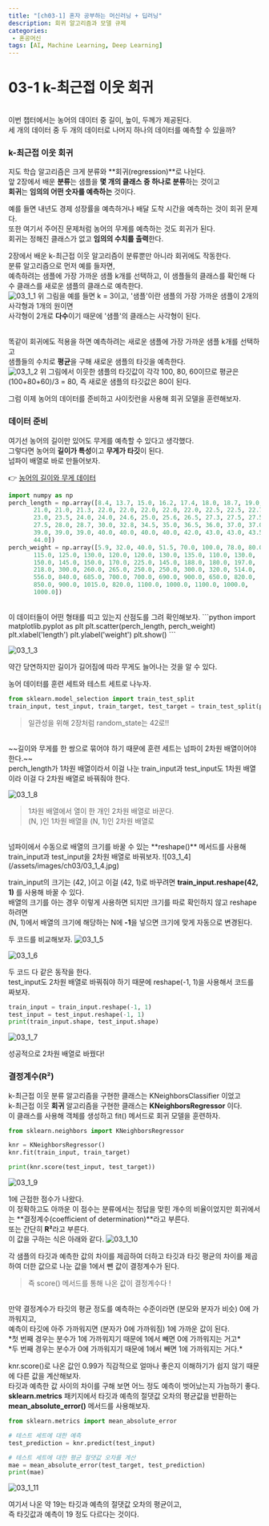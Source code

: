 ```yaml
---
title: "[ch03-1] 혼자 공부하는 머신러닝 + 딥러닝"
description: 회귀 알고리즘과 모델 규제
categories: 
 - 혼공머신
tags: [AI, Machine Learning, Deep Learning]
---
```


<!-- 내용 -->

# 03-1 k-최근접 이웃 회귀

<br>
이번 챕터에서는 농어의 데이터 중 길이, 높이, 두께가 제공된다. <br>
세 개의 데이터 중 두 개의 데이터로 나머지 하나의 데이터를 예측할 수 있을까? <br>

### k-최근접 이웃 회귀

지도 학습 알고리즘은 크게 분류와 **회귀(regression)**로 나뉜다. <br>
앞 2장에서 배운 **분류**는 샘플을 **몇 개의 클래스 중 하나로 분류**하는 것이고 <br>
**회귀**는 **임의의 어떤 숫자를 예측하는** 것이다. <br>

예를 들면 내년도 경제 성장률을 예측하거나 배달 도착 시간을 예측하는 것이 회귀 문제다. <br> 
또한 여기서 주어진 문제처럼 농어의 무게를 예측하는 것도 회귀가 된다. <br>
회귀는 정해진 클래스가 없고 **임의의 수치를 출력**한다. <br>

2장에서 배운 k-최근접 이웃 알고리즘이 분류뿐만 아니라 회귀에도 작동한다. <br>
분류 알고리즘으로 먼저 예를 들자면, <br>
예측하려는 샘플에 가장 가까운 샘플 k개를 선택하고, 이 샘플들의 클래스를 확인해 다수 클래스를 새로운 샘플의 클래스로 예측한다. <br>
![03_1_1](/assets/images/ch03/03_1_1.jpg "'샘플'이란 새로운 샘플")
위 그림을 예를 들면 k = 3이고, '샘플'이란 샘플의 가장 가까운 샘플이 2개의 사각형과 1개의 원이면 <br>
사각형이 2개로 **다수**이기 때문에 '샘플'의 클래스는 사각형이 된다.<br><br>

똑같이 회귀에도 적용을 하면 예측하려는 새로운 샘플에 가장 가까운 샘플 k개를 선택하고 <br>
샘플들의 수치로 **평균**을 구해 새로운 샘플의 타깃을 예측한다. <br>
![03_1_2](/assets/images/ch03/03_1_2.jpg)
위 그림에서 이웃한 샘플의 타깃값이 각각 100, 80, 60이므로 평균은 (100+80+60)/3 = 80, 즉 새로운 샘플의 타깃값은 80이 된다. <br>

그럼 이제 농어의 데이터를 준비하고 사이킷런을 사용해 회귀 모델을 훈련해보자.


### 데이터 준비

여기선 농어의 길이만 있어도 무게를 예측할 수 있다고 생각했다. <br>
그렇다면 농어의 **길이가 특성**이고 **무게가 타깃**이 된다. <br>
넘파이 배열로 바로 만들어보자. <br>

👉 [농어의 길이와 무게 데이터](https://gist.github.com/rickiepark/2cd82455e985001542047d7d55d50630)

```python
import numpy as np
perch_length = np.array([8.4, 13.7, 15.0, 16.2, 17.4, 18.0, 18.7, 19.0, 19.6, 20.0, 21.0,
       21.0, 21.0, 21.3, 22.0, 22.0, 22.0, 22.0, 22.0, 22.5, 22.5, 22.7,
       23.0, 23.5, 24.0, 24.0, 24.6, 25.0, 25.6, 26.5, 27.3, 27.5, 27.5,
       27.5, 28.0, 28.7, 30.0, 32.8, 34.5, 35.0, 36.5, 36.0, 37.0, 37.0,
       39.0, 39.0, 39.0, 40.0, 40.0, 40.0, 40.0, 42.0, 43.0, 43.0, 43.5,
       44.0])
perch_weight = np.array([5.9, 32.0, 40.0, 51.5, 70.0, 100.0, 78.0, 80.0, 85.0, 85.0, 110.0,
       115.0, 125.0, 130.0, 120.0, 120.0, 130.0, 135.0, 110.0, 130.0,
       150.0, 145.0, 150.0, 170.0, 225.0, 145.0, 188.0, 180.0, 197.0,
       218.0, 300.0, 260.0, 265.0, 250.0, 250.0, 300.0, 320.0, 514.0,
       556.0, 840.0, 685.0, 700.0, 700.0, 690.0, 900.0, 650.0, 820.0,
       850.0, 900.0, 1015.0, 820.0, 1100.0, 1000.0, 1100.0, 1000.0,
       1000.0])
```
<br>
이 데이터들이 어떤 형태를 띠고 있는지 산점도를 그려 확인해보자.
```python
import matplotlib.pyplot as plt
plt.scatter(perch_length, perch_weight)
plt.xlabel('length')
plt.ylabel('weight')
plt.show()
```

![03_1_3](/assets/images/ch03/03_1_3.JPG)

약간 당연하지만 길이가 길어짐에 따라 무게도 늘어나는 것을 알 수 있다. <br>

농어 데이터를 훈련 세트와 테스트 세트로 나누자.
```python
from sklearn.model_selection import train_test_split
train_input, test_input, train_target, test_target = train_test_split(perch_length, perch_weight, random_state = 42)
```

 > 일관성을 위해 2장처럼 random_state는 42로!!

<br>
~~길이와 무게를 한 쌍으로 묶어야 하기 때문에 훈련 세트는 넘파이 2차원 배열이어야 한다.~~ <br>
perch_length가 1차원 배열이라서 이걸 나눈 train_input과 test_input도 1차원 배열이라 이걸 다 2차원 배열로 바꿔줘야 한다. <br>

![03_1_8](/assets/images/ch03/03_1_8.jpg "예시")

 > 1차원 배열에서 열이 한 개인 2차원 배열로 바꾼다. <br>
   (N, )인 1차원 배열을 (N, 1)인 2차원 배열로

<br>
넘파이에서 수동으로 배열의 크기를 바꿀 수 있는 **reshape()** 메서드를 사용해 train_input과 test_input을 2차원 배열로 바꿔보자.
![03_1_4](/assets/images/ch03/03_1_4.jpg)

train_input의 크기는 (42, )이고 이걸 (42, 1)로 바꾸려면 **train_input.reshape(42, 1)** 를 사용해 바꿀 수 있다. <br>
배열의 크기를 아는 경우 이렇게 사용하면 되지만 크기를 따로 확인하지 않고 reshape 하려면<br>
(N, 1)에서 배열의 크기에 해당하는 N에 **-1**을 넣으면 크기에 맞게 자동으로 변경된다. <br>

두 코드를 비교해보자.
![03_1_5](/assets/images/ch03/03_1_5.jpg)

![03_1_6](/assets/images/ch03/03_1_6.jpg)

두 코드 다 같은 동작을 한다. <br>
test_input도 2차원 배열로 바꿔줘야 하기 때문에 reshape(-1, 1)을 사용해서 코드를 짜보자.
```python
train_input = train_input.reshape(-1, 1)
test_input = test_input.reshape(-1, 1)
print(train_input.shape, test_input.shape)
```

![03_1_7](/assets/images/ch03/03_1_7.jpg)

성공적으로 2차원 배열로 바꿨다!


### 결정계수(R²)

k-최근접 이웃 분류 알고리즘을 구현한 클래스는 KNeighborsClassifier 이었고 <br>
k-최근접 이웃 **회귀** 알고리즘을 구현한 클래스는 **KNeighborsRegressor** 이다. <br>
이 클래스를 사용해 객체를 생성하고 fit() 메서드로 회귀 모델을 훈련하자.
```python
from sklearn.neighbors import KNeighborsRegressor

knr = KNeighborsRegressor()
knr.fit(train_input, train_target)

print(knr.score(test_input, test_target))
```

![03_1_9](/assets/images/ch03/03_1_9.jpg)

1에 근접한 점수가 나왔다. <br>
이 정확하고도 아까운 이 점수는 분류에서는 정답을 맞힌 개수의 비율이었지만 회귀에서는 **결정계수(coefficient of determination)**라고 부른다. <br>
또는 간단히 **R²**라고 부른다. <br>
이 값을 구하는 식은 아래와 같다.
![03_1_10](/assets/images/ch03/03_1_10.jpg)

각 샘플의 타깃과 예측한 값의 차이를 제곱하여 더하고 타깃과 타깃 평균의 차이를 제곱하여 더한 값으로 나눈 값을 1에서 뺀 값이 결정계수가 된다. <br>
 > 즉 score() 메서드를 통해 나온 값이 결정계수다 !

<br>
만약 결정계수가 타깃의 평균 정도를 예측하는 수준이라면 (분모와 분자가 비슷) 0에 가까워지고, <br>
예측이 타깃에 아주 가까워지면 (분자가 0에 가까워짐) 1에 가까운 값이 된다. <br>
*첫 번째 경우는 분수가 1에 가까워지기 때문에 1에서 빼면 0에 가까워지는 거고* <br>
*두 번째 경우는 분수가 0에 가까워지기 때문에 1에서 빼면 1에 가까워지는 거다.* <br>

knr.score()로 나온 값인 0.99가 직감적으로 얼마나 좋은지 이해하기가 쉽지 않기 때문에 다른 값을 계산해보자. <br>
타깃과 예측한 값 사이의 차이를 구해 보면 어느 정도 예측이 벗어났는지 가늠하기 좋다. <br>
**sklearn.metrics** 패키지에서 타깃과 예측의 절댓값 오차의 평균값을 반환하는 **mean_absolute_error()** 메서드를 사용해보자.
```python
from sklearn.metrics import mean_absolute_error

# 테스트 세트에 대한 예측
test_prediction = knr.predict(test_input)

# 테스트 세트에 대한 평균 절댓값 오차를 계산
mae = mean_absolute_error(test_target, test_prediction)
print(mae)
```

![03_1_11](/assets/images/ch03/03_1_11.jpg)

여기서 나온 약 19는 타깃과 예측의 절댓값 오차의 평균이고,<br>
즉 타깃값과 예측이 19 정도 다르다는 것이다. <br>